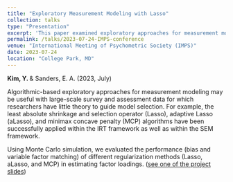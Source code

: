 ```yaml
---
title: "Exploratory Measurement Modeling with Lasso"
collection: talks
type: "Presentation"
excerpt: 'This paper examined exploratory approaches for measurement modeling with Lasso, Adaptive Lasso, and minimax concave penalty (MCP).'
permalink: /talks/2023-07-24-IMPS-conference
venue: "International Meeting of Psychometric Society (IMPS)"
date: 2023-07-24
location: "College Park, MD"
---
```


<b> Kim, Y. </b> & Sanders, E. A. (2023, July)

Algorithmic-based exploratory approaches for measurement modeling may be useful with large-scale survey and assessment data for which researchers have little theory to guide model selection. For example, the least absolute shrinkage and selection operator (Lasso), adaptive Lasso (aLasso), and minimax concave penalty (MCP) algorithms have been successfully applied within the IRT framework  as well as within the SEM framework. 

Using Monte Carlo simulation, we evaluated the performance (bias and variable factor matching) of different regularization methods (Lasso, aLasso, and MCP) in estimating factor loadings. ([see one of the project slides](https://docs.google.com/presentation/d/1UGTAg1l5WIWCy5OBOphn09PhGlXC0bmRONm0nwN57NA/edit#slide=id.p1))
